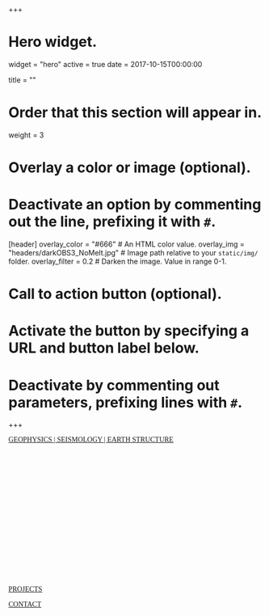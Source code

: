 +++
# Hero widget.
widget = "hero"
active = true
date = 2017-10-15T00:00:00

title = ""

# Order that this section will appear in.
weight = 3

# Overlay a color or image (optional).
#   Deactivate an option by commenting out the line, prefixing it with `#`.
[header]
  overlay_color = "#666"  # An HTML color value.
  overlay_img = "headers/darkOBS3_NoMelt.jpg"  # Image path relative to your `static/img/` folder.
  overlay_filter = 0.2  # Darken the image. Value in range 0-1.

# Call to action button (optional).
#   Activate the button by specifying a URL and button label below.
#   Deactivate by commenting out parameters, prefixing lines with `#`.
+++
<!-- <center><font size="+15" color="#e6e6e6" face="montserrat"><b>JOSHUA RUSSELL</b></font></center> -->
<!-- <center><font size="6" color="#e6e6e6" face="ubuntu"><b>GEOPHYSICS | SEISMOLOGY  | EARTH STRUCTURE</b></font></center> -->
<a class="button3" href="#about"><font face="montserrat"> GEOPHYSICS | SEISMOLOGY  | EARTH STRUCTURE </b></font></a>
<div class="bottom"><font size="-1"></font></div>

<center>
<div style="display: table; height: 700px; overflow: hidden;">
  <div style="display: table-cell; vertical-align: middle;">

  </div>
</div>
</center>

<div style="margin-top: -28rem;">
</div>


<a class="button2" href="#research"><i class="fas fa-chevron-circle-down"></i><font face="montserrat">  PROJECTS</font></a>

<a class="button2" href="#contact"><i class="fas fa-envelope"></i><font face="montserrat">  CONTACT</font></a>






